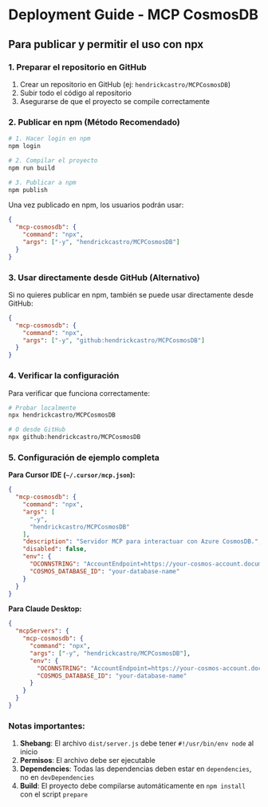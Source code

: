 # Deployment Guide - MCP CosmosDB

## Para publicar y permitir el uso con npx

### 1. Preparar el repositorio en GitHub

1. Crear un repositorio en GitHub (ej: `hendrickcastro/MCPCosmosDB`)
2. Subir todo el código al repositorio
3. Asegurarse de que el proyecto se compile correctamente

### 2. Publicar en npm (Método Recomendado)

```bash
# 1. Hacer login en npm
npm login

# 2. Compilar el proyecto
npm run build

# 3. Publicar a npm
npm publish
```

Una vez publicado en npm, los usuarios podrán usar:
```json
{
  "mcp-cosmosdb": {
    "command": "npx",
    "args": ["-y", "hendrickcastro/MCPCosmosDB"]
  }
}
```

### 3. Usar directamente desde GitHub (Alternativo)

Si no quieres publicar en npm, también se puede usar directamente desde GitHub:

```json
{
  "mcp-cosmosdb": {
    "command": "npx",
    "args": ["-y", "github:hendrickcastro/MCPCosmosDB"]
  }
}
```

### 4. Verificar la configuración

Para verificar que funciona correctamente:

```bash
# Probar localmente
npx hendrickcastro/MCPCosmosDB

# O desde GitHub
npx github:hendrickcastro/MCPCosmosDB
```

### 5. Configuración de ejemplo completa

**Para Cursor IDE (`~/.cursor/mcp.json`):**
```json
{
  "mcp-cosmosdb": {
    "command": "npx",
    "args": [
      "-y",
      "hendrickcastro/MCPCosmosDB"
    ],
    "description": "Servidor MCP para interactuar con Azure CosmosDB.",
    "disabled": false,
    "env": {
      "OCONNSTRING": "AccountEndpoint=https://your-cosmos-account.documents.azure.com:443/;AccountKey=your-account-key;",
      "COSMOS_DATABASE_ID": "your-database-name"
    }
  }
}
```

**Para Claude Desktop:**
```json
{
  "mcpServers": {
    "mcp-cosmosdb": {
      "command": "npx",
      "args": ["-y", "hendrickcastro/MCPCosmosDB"],
      "env": {
        "OCONNSTRING": "AccountEndpoint=https://your-cosmos-account.documents.azure.com:443/;AccountKey=your-account-key;",
        "COSMOS_DATABASE_ID": "your-database-name"
      }
    }
  }
}
```

### Notas importantes:

1. **Shebang**: El archivo `dist/server.js` debe tener `#!/usr/bin/env node` al inicio
2. **Permisos**: El archivo debe ser ejecutable
3. **Dependencies**: Todas las dependencias deben estar en `dependencies`, no en `devDependencies`
4. **Build**: El proyecto debe compilarse automáticamente en `npm install` con el script `prepare` 
